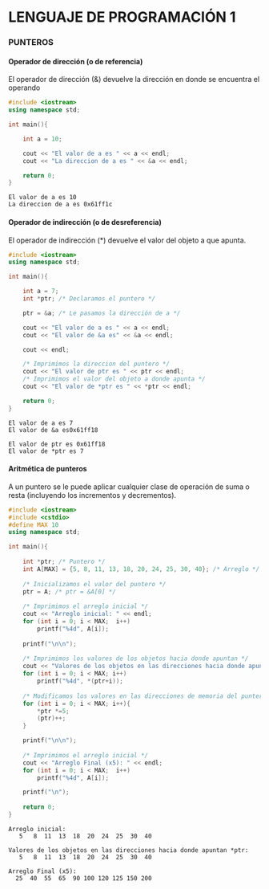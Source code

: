 # LENGUAJE DE PROGRAMACIÓN 1

### PUNTEROS

#### Operador de dirección (o de referencia)
El operador de dirección (&) devuelve la dirección en donde se encuentra el operando

```cpp
#include <iostream>
using namespace std;

int main(){

	int a = 10;

	cout << "El valor de a es " << a << endl;
	cout << "La direccion de a es " << &a << endl;

	return 0;
}

```

```console 
El valor de a es 10
La direccion de a es 0x61ff1c

```

#### Operador de indirección (o de desreferencia)
El operador de indirección (*) devuelve el valor del objeto a que apunta.

```cpp
#include <iostream>
using namespace std;

int main(){

	int a = 7;
	int *ptr; /* Declaramos el puntero */

	ptr = &a; /* Le pasamos la dirección de a */

	cout << "El valor de a es " << a << endl;
	cout << "El valor de &a es" << &a << endl;

	cout << endl;

	/* Imprimimos la direccion del puntero */
	cout << "El valor de ptr es " << ptr << endl;
	/* Imprimimos el valor del objeto a donde apunta */
	cout << "El valor de *ptr es " << *ptr << endl;

	return 0;
}

```
```console
El valor de a es 7
El valor de &a es0x61ff18

El valor de ptr es 0x61ff18
El valor de *ptr es 7
```

#### Aritmética de punteros
A un puntero se le puede aplicar cualquier clase de operación de suma o resta (incluyendo los incrementos y decrementos). 

```cpp
#include <iostream>
#include <cstdio>
#define MAX 10
using namespace std;

int main(){
	
	int *ptr; /* Puntero */
	int A[MAX] = {5, 8, 11, 13, 18, 20, 24, 25, 30, 40}; /* Arreglo */
	
	/* Inicializamos el valor del puntero */
	ptr = A; /* ptr = &A[0] */
	
	/* Imprimimos el arreglo inicial */
	cout << "Arreglo inicial: " << endl;
	for (int i = 0; i < MAX;  i++)
		printf("%4d", A[i]);
	
	printf("\n\n");
	
	/* Imprimimos los valores de los objetos hacia donde apuntan */
	cout << "Valores de los objetos en las direcciones hacia donde apuntan *ptr: " << endl;
	for (int i = 0; i < MAX; i++)
		printf("%4d", *(ptr+i));			
	
	/* Modificamos los valores en las direcciones de memoria del puntero */
	for (int i = 0; i < MAX; i++){
		*ptr *=5;
		(ptr)++;
	}

	printf("\n\n");
	
	/* Imprimimos el arreglo inicial */
	cout << "Arreglo Final (x5): " << endl;
	for (int i = 0; i < MAX;  i++)
		printf("%4d", A[i]);

	printf("\n");
	
	return 0;
}
```
```console
Arreglo inicial: 
   5   8  11  13  18  20  24  25  30  40

Valores de los objetos en las direcciones hacia donde apuntan *ptr: 
   5   8  11  13  18  20  24  25  30  40

Arreglo Final (x5): 
  25  40  55  65  90 100 120 125 150 200

```

